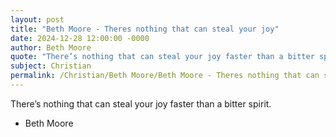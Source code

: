 ```yaml
---
layout: post
title: "Beth Moore - Theres nothing that can steal your joy"
date: 2024-12-28 12:00:00 -0000
author: Beth Moore
quote: "There’s nothing that can steal your joy faster than a bitter spirit."
subject: Christian
permalink: /Christian/Beth Moore/Beth Moore - Theres nothing that can steal your joy
---
```


There’s nothing that can steal your joy faster than a bitter spirit.

- Beth Moore
